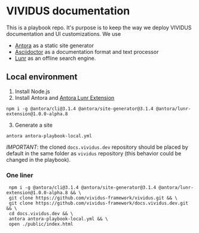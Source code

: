 # VIVIDUS documentation

This is a playbook repo. It's purpose is to keep the way we deploy VIVIDUS documentation and UI customizations.
We use
- [Antora](https://docs.antora.org/) as a static site generator
- [Asciidoctor](https://asciidoctor.org/docs/) as a documentation format and text processor
- [Lunr](https://lunrjs.com/) as an offline search engine.

## Local environment

1. Install Node.js
1. Install Antora and [Antora Lunr Extension](https://gitlab.com/antora/antora-lunr-extension)
```shell
npm i -g @antora/cli@3.1.4 @antora/site-generator@3.1.4 @antora/lunr-extension@1.0.0-alpha.8
```
3. Generate a site
```shell
antora antora-playbook-local.yml
```

*IMPORTANT*: the cloned `docs.vividus.dev` repository should be placed by default in the same folder as `vividus` repository (this behavior could be changed in the playbook).

### One liner
```shell
 npm i -g @antora/cli@3.1.4 @antora/site-generator@3.1.4 @antora/lunr-extension@1.0.0-alpha.8 && \
 git clone https://github.com/vividus-framework/vividus.git && \   
 git clone https://github.com/vividus-framework/docs.vividus.dev.git && \   
 cd docs.vividus.dev && \
 antora antora-playbook-local.yml && \  
 open ./public/index.html
 ```
